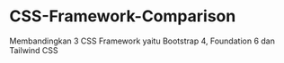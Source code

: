 # CSS-Framework-Comparison
Membandingkan 3 CSS Framework yaitu Bootstrap 4, Foundation 6 dan Tailwind CSS
